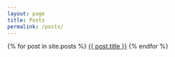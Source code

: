 ```yaml
---
layout: page
title: Posts
permalink: /posts/
---
```


{% for post in site.posts %}
      <a href="{{ post.url }}">{{ post.title }}</a>
{% endfor %}

